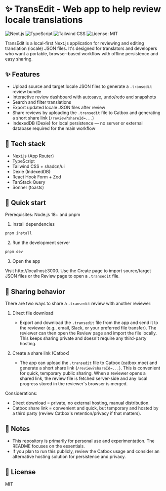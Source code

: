 
# ✨ TransEdit - Web app to help review locale translations

![Next.js](https://img.shields.io/badge/Next.js-15.5.3-black) ![TypeScript](https://img.shields.io/badge/TypeScript-5-blue) ![Tailwind CSS](https://img.shields.io/badge/Tailwind_CSS-4-38B2AC) ![License: MIT](https://img.shields.io/badge/License-MIT-yellow.svg)

TransEdit is a local-first Next.js application for reviewing and editing translation (locale) JSON files. It's designed for translators and developers who want a portable, browser-based workflow with offline persistence and easy sharing.

## ✨ Features

- Upload source and target locale JSON files to generate a `.transedit` review bundle
- Interactive review dashboard with autosave, undo/redo and snapshots
- Search and filter translations
- Export updated locale JSON files after review
- Share reviews by uploading the `.transedit` file to Catbox and generating a short share link (`/review?shareId=...`)
- IndexedDB (Dexie) for local persistence — no server or external database required for the main workflow


## 🧰 Tech stack

- Next.js (App Router)
- TypeScript
- Tailwind CSS + shadcn/ui
- Dexie (IndexedDB)
- React Hook Form + Zod
- TanStack Query
- Sonner (toasts)


## 🚀 Quick start

Prerequisites: Node.js 18+ and pnpm

1. Install dependencies

```bash
pnpm install
```

2. Run the development server

```bash
pnpm dev
```

3. Open the app

Visit http://localhost:3000. Use the Create page to import source/target JSON files or the Review page to open a `.transedit` file.


## 🔗 Sharing behavior

There are two ways to share a `.transedit` review with another reviewer:

1. Direct file download

	- Export and download the `.transedit` file from the app and send it to the reviewer (e.g., email, Slack, or your preferred file transfer). The reviewer can then open the Review page and import the file locally. This keeps sharing private and doesn't require any third-party hosting.

2. Create a share link (Catbox)

	- The app can upload the `.transedit` file to Catbox (catbox.moe) and generate a short share link (`/review?shareId=...`). This is convenient for quick, temporary public sharing. When a reviewer opens a shared link, the review file is fetched server-side and any local progress stored in the reviewer's browser is merged.

Considerations:

- Direct download = private, no external hosting, manual distribution.
- Catbox share link = convenient and quick, but temporary and hosted by a third party (review Catbox's retention/privacy if that matters).


## 📝 Notes

- This repository is primarily for personal use and experimentation. The README focuses on the essentials.
- If you plan to run this publicly, review the Catbox usage and consider an alternative hosting solution for persistence and privacy.

## 📄 License

MIT
